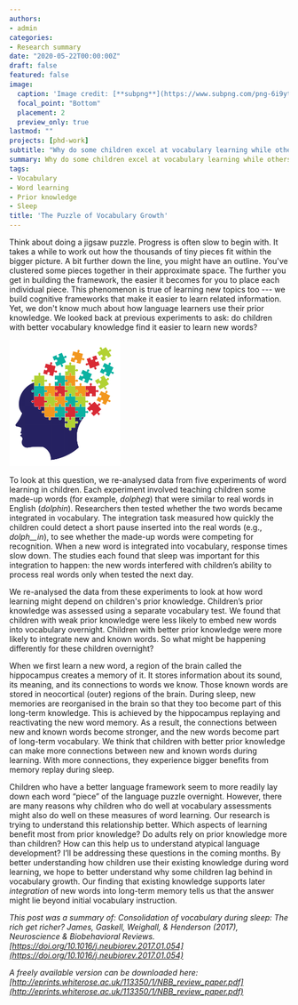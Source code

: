```yaml
---
authors:
- admin
categories:
- Research summary
date: "2020-05-22T00:00:00Z"
draft: false
featured: false
image:
  caption: 'Image credit: [**subpng**](https://www.subpng.com/png-6i9ytj/)'
  focal_point: "Bottom"
  placement: 2
  preview_only: true
lastmod: ""
projects: [phd-work]
subtitle: "Why do some children excel at vocabulary learning while others get left behind? In recent work, we’ve been thinking about how new word learning builds upon vocabulary we already have."
summary: Why do some children excel at vocabulary learning while others get left behind? We’ve been thinking about how new word learning builds upon vocabulary we already have.
tags:
- Vocabulary
- Word learning
- Prior knowledge
- Sleep
title: 'The Puzzle of Vocabulary Growth'
---
```


Think about doing a jigsaw puzzle. Progress is often slow to begin with. It takes a while to work out how the thousands of tiny pieces fit within the bigger picture. A bit further down the line, you might have an outline. You've clustered some pieces together in their approximate space. The further you get in building the framework, the easier it becomes for you to place each individual piece. This phenomenon is true of learning new topics too --- we build cognitive frameworks that make it easier to learn related information. Yet, we don't know much about how language learners use their prior knowledge. We looked back at previous experiments to ask: do children with better vocabulary knowledge find it easier to learn new words?

<img src="featured.png" width="200"/>

To look at this question, we re-analysed data from five experiments of word learning in children. Each experiment involved teaching children some made-up words (for example, *dolpheg*) that were similar to real words in English (*dolphin*). Researchers then tested whether the two words became integrated in vocabulary. The integration task measured how quickly the children could detect a short pause inserted into the real words (e.g., *dolph__in*), to see whether the made-up words were competing for recognition. When a new word is integrated into vocabulary, response times slow down. The studies each found that sleep was important for this integration to happen: the new words interfered with children’s ability to process real words only when tested the next day.

We re-analysed the data from these experiments to look at how word learning might depend on children's prior knowledge. Children’s prior knowledge was assessed using a separate vocabulary test. We found that children with weak prior knowledge were less likely to embed new words into vocabulary overnight. Children with better prior knowledge were more likely to integrate new and known words. So what might be happening differently for these children overnight?

When we first learn a new word, a region of the brain called the hippocampus creates a memory of it. It stores information about its sound, its meaning, and its connections to words we know. Those known words are stored in neocortical (outer) regions of the brain. During sleep, new memories are reorganised in the brain so that they too become part of this long-term knowledge. This is achieved by the hippocampus replaying and reactivating the new word memory. As a result, the connections between new and known words become stronger, and the new words become part of long-term vocabulary. We think that children with better prior knowledge can make more connections between new and known words during learning. With more connections, they experience bigger benefits from memory replay during sleep.

Children who have a better language framework seem to more readily lay down each word “piece” of the language puzzle overnight. However, there are many reasons why children who do well at vocabulary assessments might also do well on these measures of word learning. Our research is trying to understand this relationship better. Which aspects of learning benefit most from prior knowledge? Do adults rely on prior knowledge more than children? How can this help us to understand atypical language development? I’ll be addressing these questions in the coming months. By better understanding how children use their existing knowledge during word learning, we hope to better understand why some children lag behind in vocabulary growth. Our finding that existing knowledge supports later *integration* of new words into long-term memory tells us that the answer might lie beyond initial vocabulary instruction.

*This post was a summary of: Consolidation of vocabulary during sleep: The rich get richer? James, Gaskell, Weighall, & Henderson (2017), Neuroscience & Biobehavioral Reviews. [https://doi.org/10.1016/j.neubiorev.2017.01.054](https://doi.org/10.1016/j.neubiorev.2017.01.054)*

*A freely available version can be downloaded here: [http://eprints.whiterose.ac.uk/113350/1/NBB_review_paper.pdf](http://eprints.whiterose.ac.uk/113350/1/NBB_review_paper.pdf)*

